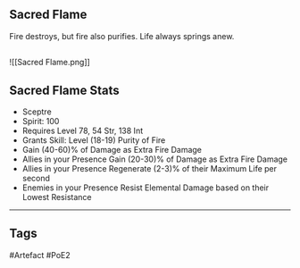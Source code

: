## Sacred Flame
Fire destroys, but fire also purifies.
Life always springs anew.
##
![[Sacred Flame.png]]
## Sacred Flame Stats
- Sceptre
- Spirit: 100
- Requires Level 78, 54 Str, 138 Int
- Grants Skill: Level (18-19) Purity of Fire
- Gain (40-60)% of Damage as Extra Fire Damage
- Allies in your Presence Gain (20-30)% of Damage as Extra Fire Damage
- Allies in your Presence Regenerate (2-3)% of their Maximum Life per second
- Enemies in your Presence Resist Elemental Damage based on their Lowest Resistance


---
## Tags
#Artefact
#PoE2